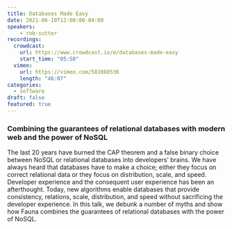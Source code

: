 ```yaml
---
title: Databases Made Easy
date: 2021-06-10T12:00:00-04:00
speakers:
    - rob-sutter
recordings:
  crowdcast:
    url: https://www.crowdcast.io/e/databases-made-easy
    start_time: "05:50"
  vimeo:
    url: https://vimeo.com/581860536
    length: "46:07"
categories:
  - software
draft: false
featured: true
---
```


### Combining the guarantees of relational databases with modern web and the power of NoSQL

The last 20 years have burned the CAP theorem and a false binary choice between NoSQL or relational databases into developers’ brains. We have always heard that databases have to make a choice; either they focus on correct relational data or they focus on distribution, scale, and speed. Developer experience and the consequent user experience has been an afterthought. Today, new algorithms enable databases that provide consistency, relations, scale, distribution, and speed without sacrificing the developer experience. In this talk, we debunk a number of myths and show how Fauna combines the guarantees of relational databases with the power of NoSQL.
